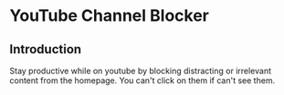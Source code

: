 # YouTube Channel Blocker

## Introduction

Stay productive while on youtube by blocking distracting or irrelevant
content from the homepage. You can't click on them if can't see them.
